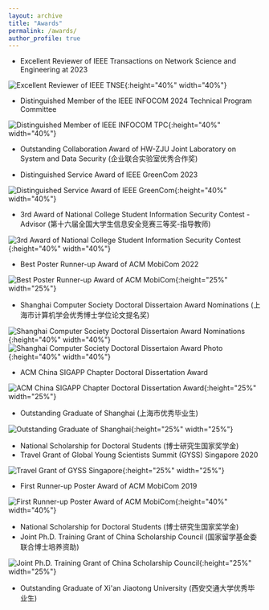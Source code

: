 ```yaml
---
layout: archive
title: "Awards"
permalink: /awards/
author_profile: true
---
```

* Excellent Reviewer of IEEE Transactions on Network Science and Engineering at 2023

![Excellent Reviewer of IEEE TNSE](../images/awards/2023-TNSE-ER.jpg){:height="40%" width="40%"}

* Distinguished Member of the IEEE INFOCOM 2024 Technical Program Committee

![Distinguished Member of IEEE INFOCOM TPC](../images/awards/2024_DTPC_certificate_FK-SK.jpg){:height="40%" width="40%"}

* Outstanding Collaboration Award of HW-ZJU Joint Laboratory on System and Data Security (企业联合实验室优秀合作奖)

* Distinguished Service Award of IEEE GreenCom 2023

![Distinguished Service Award of IEEE GreenCom](../images/awards/DSA.png){:height="40%" width="40%"}

* 3rd Award of National College Student Information Security Contest - Advisor (第十六届全国大学生信息安全竞赛三等奖-指导教师)

![3rd Award of National College Student Information Security Contest](../images/awards/ncsisc.jpg){:height="40%" width="40%"}

* Best Poster Runner-up Award of ACM MobiCom 2022

![Best Poster Runner-up Award of ACM MobiCom](../images/awards/MobiCom22-award.jpg){:height="25%" width="25%"}

* Shanghai Computer Society Doctoral Dissertaion Award Nominations (上海市计算机学会优秀博士学位论文提名奖)

![Shanghai Computer Society Doctoral Dissertaion Award Nominations](../images/awards/SCS-dda.jpeg){:height="40%" width="40%"}
![Shanghai Computer Society Doctoral Dissertaion Award Photo](../images/awards/SCS-dda-pic.jpg){:height="40%" width="40%"}
* ACM China SIGAPP Chapter Doctoral Dissertation Award

![ACM China SIGAPP Chapter Doctoral Dissertation Award](../images/awards/ACM-SIGAPP-dda.jpg){:height="25%" width="25%"}
* Outstanding Graduate of Shanghai (上海市优秀毕业生)

![Outstanding Graduate of Shanghai](../images/awards/SH-og.jpg#pic_center){:height="25%" width="25%"}
* National Scholarship for Doctoral Students (博士研究生国家奖学金)
* Travel Grant of Global Young Scientists Summit (GYSS) Singapore 2020

![Travel Grant of GYSS Singapore](../images/awards/GYSS.jpg){:height="25%" width="25%"}
* First Runner-up Poster Award of ACM MobiCom 2019

![First Runner-up Poster Award of ACM MobiCom](../images/awards/FRuPA.jpg){:height="40%" width="40%"}
* National Scholarship for Doctoral Students (博士研究生国家奖学金)
* Joint Ph.D. Training Grant of China Scholarship Council (国家留学基金委联合博士培养资助)

![Joint Ph.D. Training Grant of China Scholarship Council](../images/awards/csc.jpg){:height="25%" width="25%"}
* Outstanding Graduate of Xi'an Jiaotong University (西安交通大学优秀毕业生)
